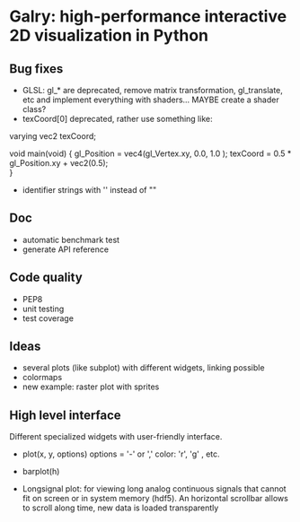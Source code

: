 Galry: high-performance interactive 2D visualization in Python
==============================================================

Bug fixes
---------
  * GLSL: gl_* are deprecated, remove matrix transformation, gl_translate,
  etc and implement everything with shaders...
  MAYBE create a shader class?
  * texCoord[0] deprecated, rather use something like:
  
varying vec2 texCoord;

void main(void)
{
   gl_Position = vec4(gl_Vertex.xy, 0.0, 1.0 );
   texCoord = 0.5 * gl_Position.xy + vec2(0.5);     
}
  
  
  * identifier strings with '' instead of ""
  
  
Doc
---
  * automatic benchmark test
  * generate API reference

Code quality
------------
  * PEP8
  * unit testing
  * test coverage

Ideas
-----
  * several plots (like subplot) with different widgets, linking possible
  * colormaps
  * new example: raster plot with sprites
  
High level interface
--------------------

Different specialized widgets with user-friendly interface.

  * plot(x, y, options)
    options = '-' or ','
    color: 'r', 'g' , etc.
    
  * barplot(h)

  * Longsignal plot: for viewing long analog continuous signals that 
    cannot fit on screen or in system memory (hdf5). An horizontal scrollbar
    allows to scroll along time, new data is loaded transparently

